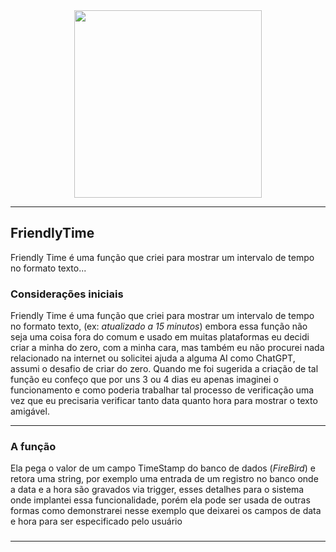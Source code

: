 <div align="center">
    <img src="https://github.com/RosaAnderson/ARCupom/assets/116763922/182bbe18-38b6-42bf-9039-ee73fcd56eb1" width="300"/>
</div>

<div>

---

## FriendlyTime
Friendly Time é uma função que criei para mostrar um intervalo de tempo no formato texto...

### Considerações iniciais

Friendly Time é uma função que criei para mostrar um intervalo de tempo no formato texto, (ex: _atualizado a 15 minutos_) embora essa função não seja uma coisa fora do comum e usado em muitas plataformas eu decidi criar a minha do zero, com a minha cara, mas também eu não procurei nada relacionado na internet ou solicitei ajuda a alguma AI como ChatGPT, assumi o desafio de criar do zero. Quando me foi sugerida a criação de tal função eu confeço que por uns 3 ou 4 dias eu apenas imaginei o funcionamento e como poderia trabalhar tal processo de verificação uma vez que eu precisaria verificar tanto data quanto hora para mostrar o texto amigável.

---

### A função

Ela pega o valor de um campo TimeStamp do banco de dados (_FireBird_) e retora uma string, por exemplo uma entrada de um registro no banco onde a data e a hora são gravados via trigger, esses detalhes para o sistema onde implantei essa funcionalidade, porém ela pode ser usada de outras formas como demonstrarei nesse exemplo que deixarei os campos de data e hora para ser especificado pelo usuário

###
---
</div>
